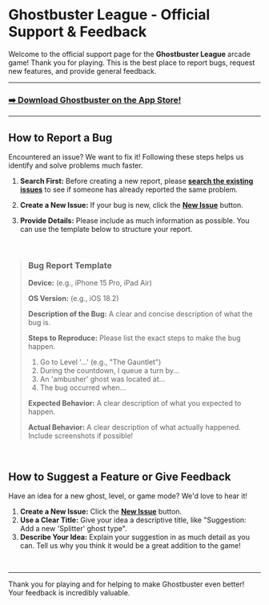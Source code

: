 # Ghostbuster League - Official Support & Feedback

Welcome to the official support page for the **Ghostbuster League** arcade game! Thank you for playing. This is the best place to report bugs, request new features, and provide general feedback.

---

### [➡️ Download Ghostbuster on the App Store!](https://your-app-store-link-here)

---

## How to Report a Bug

Encountered an issue? We want to fix it! Following these steps helps us identify and solve problems much faster.

1.  **Search First:** Before creating a new report, please **[search the existing issues](https://github.com/pgoel-spec/ghostbuster-support/issues)** to see if someone has already reported the same problem.

2.  **Create a New Issue:** If your bug is new, click the **[New Issue](https://github.com/pgoel-spec/ghostbuster-support/issues/new)** button.

3.  **Provide Details:** Please include as much information as possible. You can use the template below to structure your report.

<br>

> ### Bug Report Template
>
> **Device:** (e.g., iPhone 15 Pro, iPad Air)
>
> **OS Version:** (e.g., iOS 18.2)
>
> **Description of the Bug:**
> A clear and concise description of what the bug is.
>
> **Steps to Reproduce:**
> Please list the exact steps to make the bug happen.
> 1. Go to Level '...' (e.g., "The Gauntlet")
> 2. During the countdown, I queue a turn by...
> 3. An 'ambusher' ghost was located at...
> 4. The bug occurred when...
>
> **Expected Behavior:**
> A clear description of what you expected to happen.
>
> **Actual Behavior:**
> A clear description of what actually happened. Include screenshots if possible!

<br>

## How to Suggest a Feature or Give Feedback

Have an idea for a new ghost, level, or game mode? We'd love to hear it!

1.  **Create a New Issue:** Click the **[New Issue](https://github.com/pgoel-spec/ghostbuster-support/issues/new)** button.
2.  **Use a Clear Title:** Give your idea a descriptive title, like "Suggestion: Add a new 'Splitter' ghost type".
3.  **Describe Your Idea:** Explain your suggestion in as much detail as you can. Tell us why you think it would be a great addition to the game!

<br>

---

Thank you for playing and for helping to make Ghostbuster even better! Your feedback is incredibly valuable.
